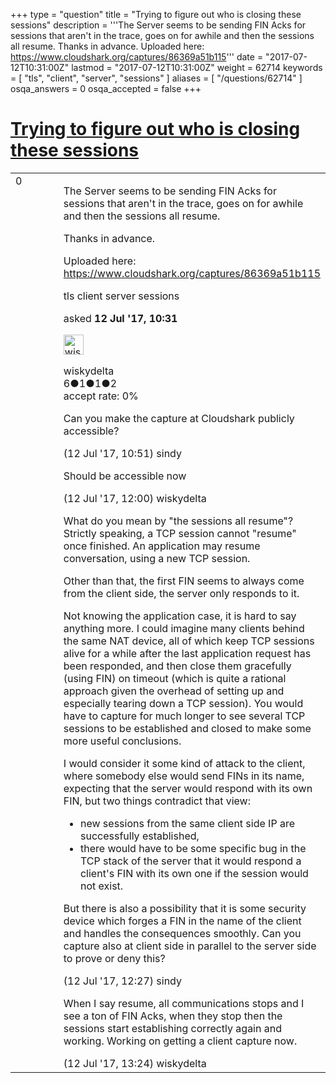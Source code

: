 +++
type = "question"
title = "Trying to figure out who is closing these sessions"
description = '''The Server seems to be sending FIN Acks for sessions that aren&#x27;t in the trace, goes on for awhile and then the sessions all resume. Thanks in advance. Uploaded here: https://www.cloudshark.org/captures/86369a51b115'''
date = "2017-07-12T10:31:00Z"
lastmod = "2017-07-12T10:31:00Z"
weight = 62714
keywords = [ "tls", "client", "server", "sessions" ]
aliases = [ "/questions/62714" ]
osqa_answers = 0
osqa_accepted = false
+++

<div class="headNormal">

# [Trying to figure out who is closing these sessions](/questions/62714/trying-to-figure-out-who-is-closing-these-sessions)

</div>

<div id="main-body">

<div id="askform">

<table id="question-table" style="width:100%;"><colgroup><col style="width: 50%" /><col style="width: 50%" /></colgroup><tbody><tr class="odd"><td style="width: 30px; vertical-align: top"><div class="vote-buttons"><div id="post-62714-score" class="post-score" title="current number of votes">0</div><div id="favorite-count" class="favorite-count"></div></div></td><td><div id="item-right"><div class="question-body"><p>The Server seems to be sending FIN Acks for sessions that aren't in the trace, goes on for awhile and then the sessions all resume.</p><p>Thanks in advance.</p><p>Uploaded here: <a href="https://www.cloudshark.org/captures/86369a51b115">https://www.cloudshark.org/captures/86369a51b115</a></p></div><div id="question-tags" class="tags-container tags">tls client server sessions</div><div id="question-controls" class="post-controls"></div><div class="post-update-info-container"><div class="post-update-info post-update-info-user"><p>asked <strong>12 Jul '17, 10:31</strong></p><img src="https://secure.gravatar.com/avatar/abb4d610318f8a1823c43c659eebdf55?s=32&amp;d=identicon&amp;r=g" class="gravatar" width="32" height="32" alt="wiskydelta&#39;s gravatar image" /><p>wiskydelta<br />
<span class="score" title="6 reputation points">6</span><span title="1 badges"><span class="badge1">●</span><span class="badgecount">1</span></span><span title="1 badges"><span class="silver">●</span><span class="badgecount">1</span></span><span title="2 badges"><span class="bronze">●</span><span class="badgecount">2</span></span><br />
<span class="accept_rate" title="Rate of the user&#39;s accepted answers">accept rate:</span> <span title="wiskydelta has no accepted answers">0%</span></p></div></div><div id="comments-container-62714" class="comments-container"><span id="62716"></span><div id="comment-62716" class="comment"><div id="post-62716-score" class="comment-score"></div><div class="comment-text"><p>Can you make the capture at Cloudshark publicly accessible?</p></div><div id="comment-62716-info" class="comment-info"><span class="comment-age">(12 Jul '17, 10:51)</span> sindy</div></div><span id="62717"></span><div id="comment-62717" class="comment"><div id="post-62717-score" class="comment-score"></div><div class="comment-text"><p>Should be accessible now</p></div><div id="comment-62717-info" class="comment-info"><span class="comment-age">(12 Jul '17, 12:00)</span> wiskydelta</div></div><span id="62718"></span><div id="comment-62718" class="comment"><div id="post-62718-score" class="comment-score"></div><div class="comment-text"><p>What do you mean by "the sessions all resume"? Strictly speaking, a TCP session cannot "resume" once finished. An application may resume conversation, using a new TCP session.</p><p>Other than that, the first FIN seems to always come from the client side, the server only responds to it.</p><p>Not knowing the application case, it is hard to say anything more. I could imagine many clients behind the same NAT device, all of which keep TCP sessions alive for a while after the last application request has been responded, and then close them gracefully (using FIN) on timeout (which is quite a rational approach given the overhead of setting up and especially tearing down a TCP session). You would have to capture for much longer to see several TCP sessions to be established and closed to make some more useful conclusions.</p><p>I would consider it some kind of attack to the client, where somebody else would send FINs in its name, expecting that the server would respond with its own FIN, but two things contradict that view:</p><ul><li>new sessions from the same client side IP are successfully established,</li><li>there would have to be some specific bug in the TCP stack of the server that it would respond a client's FIN with its own one if the session would not exist.</li></ul><p>But there is also a possibility that it is some security device which forges a FIN in the name of the client and handles the consequences smoothly. Can you capture also at client side in parallel to the server side to prove or deny this?</p></div><div id="comment-62718-info" class="comment-info"><span class="comment-age">(12 Jul '17, 12:27)</span> sindy</div></div><span id="62722"></span><div id="comment-62722" class="comment"><div id="post-62722-score" class="comment-score"></div><div class="comment-text"><p>When I say resume, all communications stops and I see a ton of FIN Acks, when they stop then the sessions start establishing correctly again and working. Working on getting a client capture now.</p></div><div id="comment-62722-info" class="comment-info"><span class="comment-age">(12 Jul '17, 13:24)</span> wiskydelta</div></div></div><div id="comment-tools-62714" class="comment-tools"></div><div class="clear"></div><div id="comment-62714-form-container" class="comment-form-container"></div><div class="clear"></div></div></td></tr></tbody></table>

</div>

</div>

